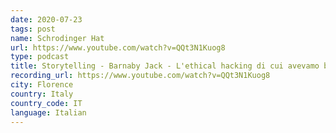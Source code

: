 ```yaml
---
date: 2020-07-23
tags: post
name: Schrodinger Hat
url: https://www.youtube.com/watch?v=QQt3N1Kuog8
type: podcast
title: Storytelling - Barnaby Jack - L'ethical hacking di cui avevamo bisogno?
recording_url: https://www.youtube.com/watch?v=QQt3N1Kuog8
city: Florence
country: Italy
country_code: IT
language: Italian
---
```

